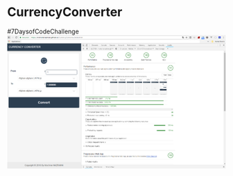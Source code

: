 # CurrencyConverter
#7DaysofCodeChallenge
![alt text](https://github.com/mohcinenazrhan/CurrencyConverter/blob/master/Audits.PNG)
